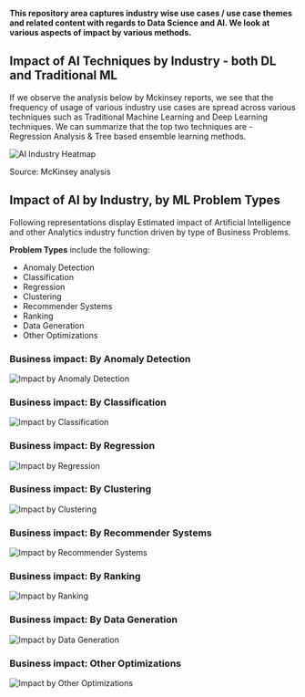**This repository area captures industry wise use cases / use case themes and related content with regards to Data Science and AI. We look at various aspects of impact by various methods.**

## Impact of AI Techniques by Industry - both DL and Traditional ML

If we observe the analysis below by Mckinsey reports, we see that the frequency of usage of various industry use cases are spread across various techniques such as Traditional Machine Learning and Deep Learning techniques. We can summarize that the top two techniques are - Regression Analysis & Tree based ensemble learning methods.

![AI Industry Heatmap](https://github.com/kkm24132/Mentoring_Enablement/blob/master/Industry/figure/AI_Industry_Heatmap.png)

Source: McKinsey analysis 

## Impact of AI by Industry, by ML Problem Types 

Following representations display Estimated impact of Artificial Intelligence and other Analytics industry function driven by type of Business Problems.

**Problem Types** include the following:
- Anomaly Detection
- Classification
- Regression
- Clustering
- Recommender Systems
- Ranking
- Data Generation
- Other Optimizations


### Business impact: By Anomaly Detection

![Impact by Anomaly Detection](https://github.com/kkm24132/Mentoring_Enablement/blob/master/Industry/figure/BusinessImpact_AnomalyDetection.png)

### Business impact: By Classification

![Impact by Classification](https://github.com/kkm24132/Mentoring_Enablement/blob/master/Industry/figure/BusinessImpact_Classification.png)

### Business impact: By Regression

![Impact by Regression](https://github.com/kkm24132/Mentoring_Enablement/blob/master/Industry/figure/BusinessImpact_Regression.png)

### Business impact: By Clustering

![Impact by Clustering](https://github.com/kkm24132/Mentoring_Enablement/blob/master/Industry/figure/BusinessImpact_Clustering.png)

### Business impact: By Recommender Systems

![Impact by Recommender Systems](https://github.com/kkm24132/Mentoring_Enablement/blob/master/Industry/figure/BusinessImpact_RecommenderSystems.png)

### Business impact: By Ranking

![Impact by Ranking](https://github.com/kkm24132/Mentoring_Enablement/blob/master/Industry/figure/BusinessImpact_Ranking.png)

### Business impact: By Data Generation

![Impact by Data Generation](https://github.com/kkm24132/Mentoring_Enablement/blob/master/Industry/figure/BusinessImpact_DataGeneration.png)

### Business impact: Other Optimizations

![Impact by Other Optimizations](https://github.com/kkm24132/Mentoring_Enablement/blob/master/Industry/figure/BusinessImpact_OtherOptimization.png)
